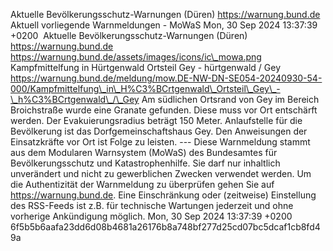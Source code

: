 Aktuelle Bevölkerungsschutz-Warnungen (Düren) https://warnung.bund.de Aktuell vorliegende Warnmeldungen - MoWaS Mon, 30 Sep 2024 13:37:39 +0200 ![]() Aktuelle Bevölkerungsschutz-Warnungen (Düren) https://warnung.bund.de https://warnung.bund.de/assets/images/icons/ic\_mowa.png Kampfmittelfung in Hürtgenwald Ortsteil Gey - hürtgenwald / Gey https://warnung.bund.de/meldung/mow.DE-NW-DN-SE054-20240930-54-000/Kampfmittelfung\_in\_H%C3%BCrtgenwald\_Ortsteil\_Gey\_-\_h%C3%BCrtgenwald\_/\_Gey Am südlichen Ortsrand von Gey im Bereich Broichstraße wurde eine Granate gefunden. Diese muss vor Ort entschärft werden. Der Evakuierungsradius beträgt 150 Meter. Anlaufstelle für die Bevölkerung ist das Dorfgemeinschaftshaus Gey. Den Anweisungen der Einsatzkräfte vor Ort ist Folge zu leisten. ---
Diese Warnmeldung stammt aus dem Modularen Warnsystem (MoWaS) des Bundesamtes für Bevölkerungsschutz und Katastrophenhilfe.
Sie darf nur inhaltlich unverändert und nicht zu gewerblichen Zwecken verwendet werden.
Um die Authentizität der Warnmeldung zu überprüfen gehen Sie auf https://warnung.bund.de.
Eine Einschränkung oder (zeitweise) Einstellung des RSS-Feeds ist z.B. für technische Wartungen jederzeit und ohne vorherige Ankündigung möglich. Mon, 30 Sep 2024 13:37:39 +0200 6f5b5b6aafa23dd6d08b4681a26176b8a748bf277d25cd07bc5dcaf1cb8fd49a
